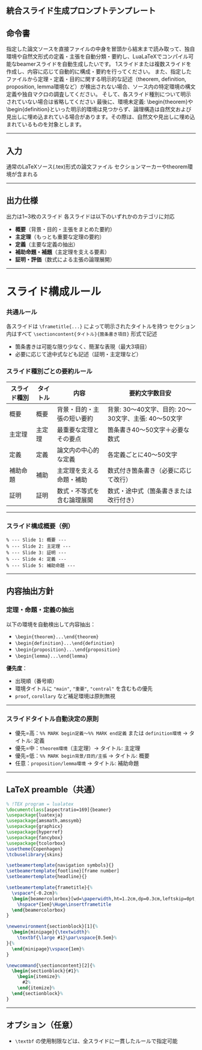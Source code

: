 
## 統合スライド生成プロンプトテンプレート

## 命令書

指定した論文ソースを直接ファイルの中身を冒頭から結末まで読み取って、独自環境や自然文形式の定義・主張を自動分類・要約し、LuaLaTeXでコンパイル可能なbeamerスライドを自動生成したいです。
1スライドまたは複数スライドを作成し、内容に応じて自動的に構成・要約を行ってください。
また、指定したファイルから定理・定義・目的に関する明示的な記述（theorem, definition, proposition, lemma環境など）が検出されない場合、ソース内の特定環境の構文定義や独自マクロの調査してください。
そして、各スライド種別について明示されていない場合は省略してください
最後に、環境未定義: \begin{theorem}や\begin{definition}といった明示的環境は見つからず、論理構造は自然文および見出しに埋め込まれている場合があります。その際は、自然文や見出しに埋め込まれているものを対象とします。

---

## 入力

通常のLaTeXソース(.tex)形式の論文ファイル
セクションマーカーやtheorem環境が含まれる

---

## 出力仕様

出力は1\~3枚のスライド
各スライドは以下のいずれかのカテゴリに対応

* **概要**（背景・目的・主張をまとめた要約）
* **主定理**（もっとも重要な定理の要約）
* **定義**（主要な定義の抽出）
* **補助命題・補題**（主定理を支える要素）
* **証明・評価**（数式による主張の論理展開）

---

# スライド構成ルール

### 共通ルール

各スライドは `\frametitle{...}` によって明示されたタイトルを持つ
セクション内はすべて `\sectioncontent{タイトル}{箇条書き項目}` 形式で記述

* 箇条書きは可能な限り少なく、簡潔な表現（最大3項目）
* 必要に応じて途中式なども記述（証明・主定理など）

### スライド種別ごとの要約ルール

| スライド種別 | タイトル | 内容            | 要約文字数目安                             |
| ------ | ---- | ------------- | ----------------------------------- |
| 概要     | 概要   | 背景・目的・主張の短い要約 | 背景: 30〜40文字、目的: 20〜30文字、主張: 40〜50文字 |
| 主定理    | 主定理  | 最重要な定理とその要点   | 箇条書き40〜50文字＋必要な数式                   |
| 定義     | 定義   | 論文内の中心的な定義    | 各定義ごとに40〜50文字                       |
| 補助命題   | 補助   | 主定理を支える命題・補助  | 数式付き箇条書き（必要に応じて改行）                  |
| 証明     | 証明   | 数式・不等式を含む論理展開 | 数式・途中式（箇条書きまたは改行付き）                 |

---

### スライド構成概要（例）

```
% --- Slide 1: 概要 ---  
% --- Slide 2: 主定理 ---  
% --- Slide 3: 証明 ---  
% --- Slide 4: 定義 ---  
% --- Slide 5: 補助命題 ---
```

---

## 内容抽出方針

### 定理・命題・定義の抽出

以下の環境を自動検出して内容抽出：

* `\begin{theorem}...\end{theorem}`
* `\begin{definition}...\end{definition}`
* `\begin{proposition}...\end{proposition}`
* `\begin{lemma}...\end{lemma}`

**優先度**：

* 出現順（番号順）
* 環境タイトルに `"main"`, `"重要"`, `"central"` を含むもの優先
* `proof`, `corollary` など補足環境は原則無視

---

### スライドタイトル自動決定の原則

* 優先=高：`%% MARK begin定義～%% MARK end定義` または `definition環境` → タイトル: 定義
* 優先=中：`theorem環境`（主定理）→ タイトル: 主定理
* 優先=低：`%% MARK begin背景/目的/主張` → タイトル: 概要
* 任意：`proposition/lemma環境` → タイトル: 補助命題

---

## LaTeX preamble（共通）

```latex
% !TEX program = lualatex
\documentclass[aspectratio=169]{beamer}
\usepackage{luatexja}
\usepackage{amsmath,amssymb}
\usepackage{graphicx}
\usepackage{hyperref}
\usepackage{fancybox}
\usepackage{tcolorbox}
\usetheme{Copenhagen}
\tcbuselibrary{skins}

\setbeamertemplate{navigation symbols}{}
\setbeamertemplate{footline}[frame number]
\setbeamertemplate{headline}{}

\setbeamertemplate{frametitle}{%
  \vspace*{-0.2cm}%
  \begin{beamercolorbox}[wd=\paperwidth,ht=1.2cm,dp=0.3cm,leftskip=0pt,rightskip=0pt]{frametitle}
    \hspace*{1em}\Huge\insertframetitle
  \end{beamercolorbox}
}

\newenvironment{sectionblock}[1]{%
  \begin{minipage}{\textwidth}%
    \textbf{\large #1}\par\vspace{0.5em}%
}{%
  \end{minipage}\vspace{1em}%
}

\newcommand{\sectioncontent}[2]{%
  \begin{sectionblock}{#1}%
    \begin{itemize}%
      #2%
    \end{itemize}%
  \end{sectionblock}%
}
```

---

## オプション（任意）

* `\textbf` の使用制限などは、全スライドに一貫したルールで指定可能
